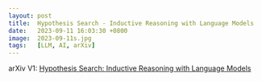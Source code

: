 ```yaml
---
layout: post
title:  Hypothesis Search - Inductive Reasoning with Language Models
date:   2023-09-11 16:03:30 +0800
image:  2023-09-11s.jpg
tags:   [LLM, AI, arXiv]
---
```


arXiv V1: [Hypothesis Search: Inductive Reasoning with Language Models](https://arxiv.org/pdf/2309.05660v1.pdf)